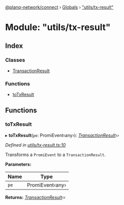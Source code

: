 [@planq-network/connect](../README.md) › [Globals](../globals.md) › ["utils/tx-result"](_utils_tx_result_.md)

# Module: "utils/tx-result"

## Index

### Classes

* [TransactionResult](../classes/_utils_tx_result_.transactionresult.md)

### Functions

* [toTxResult](_utils_tx_result_.md#totxresult)

## Functions

###  toTxResult

▸ **toTxResult**(`pe`: PromiEvent‹any›): *[TransactionResult](../classes/_utils_tx_result_.transactionresult.md)‹›*

*Defined in [utils/tx-result.ts:10](https://github.com/planq-network/planq-sdk/blob/master/packages/sdk/connect/src/utils/tx-result.ts#L10)*

Transforms a `PromiEvent` to a `TransactionResult`.

**Parameters:**

Name | Type |
------ | ------ |
`pe` | PromiEvent‹any› |

**Returns:** *[TransactionResult](../classes/_utils_tx_result_.transactionresult.md)‹›*
